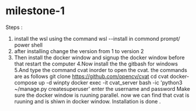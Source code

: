 # milestone-1

Steps :
1. install the wsl using the command wsl --install in commond prompt/ power shell
2. after installing  change the version from 1 to version 2 
3. Then install the docker window and signup the docker window before that restart the computer
4.Now install the the gitbash for windows
5.And type the command cvat inorder to open the cvat. the commands are as follows
git clone https://github.com/opencv/cvat
cd cvat
docker-compose up -d
winpty docker exec -it cvat_server bash -ic 'python3 ~/manage.py createsuperuser'
enter the username and password
Make sure the docker window is ruuning parallel.
now we can find that cvat is ruuning and is shiwn in docker window.
Installation is done .
